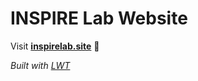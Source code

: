 
# INSPIRE Lab Website


Visit **[inspirelab.site](https://inspirelab.site)** 🚀

_Built with [LWT](https://greene-lab.gitbook.io/lab-website-template-docs)_
